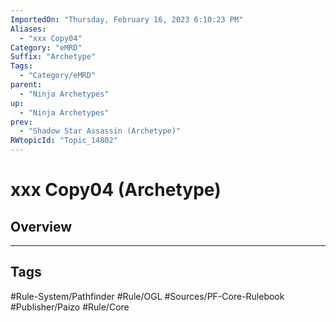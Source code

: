 ```yaml
---
ImportedOn: "Thursday, February 16, 2023 6:10:23 PM"
Aliases:
  - "xxx Copy04"
Category: "eMRD"
Suffix: "Archetype"
Tags:
  - "Category/eMRD"
parent:
  - "Ninja Archetypes"
up:
  - "Ninja Archetypes"
prev:
  - "Shadow Star Assassin (Archetype)"
RWtopicId: "Topic_14802"
---
```

# xxx Copy04 (Archetype)
## Overview

---
## Tags
#Rule-System/Pathfinder #Rule/OGL #Sources/PF-Core-Rulebook #Publisher/Paizo #Rule/Core

